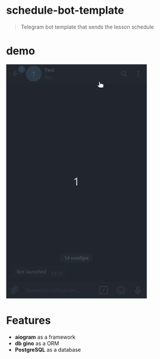 # schedule-bot-template
> Telegram bot template that sends the lesson schedule

# demo 
![demo](https://github.com/Intercrus/schedule-bot-template/blob/master/demo-template.gif)

# Features

* **aiogram** as a framework
* **db gino** as a ORM
* **PostgreSQL** as a database




